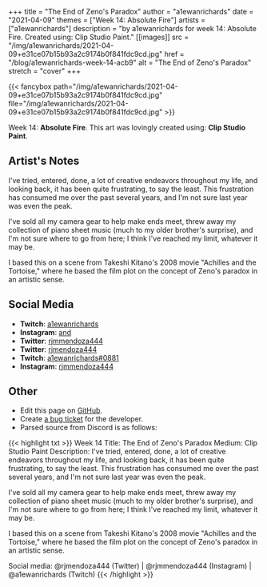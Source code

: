 +++
title =       "The End of Zeno's Paradox"
author =      "a1ewanrichards"
date =        "2021-04-09"
themes =      ["Week 14: Absolute Fire"]
artists =     ["a1ewanrichards"]
description = "by a1ewanrichards for week 14: Absolute Fire. Created using: Clip Studio Paint."
[[images]]
              src = "/img/a1ewanrichards/2021-04-09+e31ce07b15b93a2c9174b0f841fdc9cd.jpg"
              href = "/blog/a1ewanrichards-week-14-acb9"
              alt = "The End of Zeno's Paradox"
              stretch = "cover"
+++


{{< fancybox path="/img/a1ewanrichards/2021-04-09+e31ce07b15b93a2c9174b0f841fdc9cd.jpg" file="/img/a1ewanrichards/2021-04-09+e31ce07b15b93a2c9174b0f841fdc9cd.jpg" >}}


Week 14: **Absolute Fire**. This art was lovingly created using: **Clip Studio Paint**.

## Artist's Notes

I've tried, entered, done, a lot of creative endeavors throughout my life, and looking back, it has been quite frustrating, to say the least. This frustration has consumed me over the past several years, and I'm not sure last year was even the peak.

I've sold all my camera gear to help make ends meet, threw away my collection of piano sheet music (much to my older brother's surprise), and I'm not sure where to go from here; I think I've reached my limit, whatever it may be.

I based this on a scene from Takeshi Kitano's 2008 movie "Achilles and the Tortoise," where he based the film plot on the concept of Zeno's paradox in an artistic sense.

## Social Media

- **Twitch**: <a href='https://twitch.tv/a1ewanrichards' target='_blank'>a1ewanrichards</a>
- **Instagram**: <a href='https://instagram.com/and' target='_blank'>and</a>
- **Twitter**: <a href='https://twitter.com/rjmmendoza444' target='_blank'>rjmmendoza444</a>
- **Twitter**: <a href='https://twitter.com/rjmendoza444' target='_blank'>rjmendoza444</a>
- **Twitch**: <a href='https://twitch.tv/a1ewanrichards#0881' target='_blank'>a1ewanrichards#0881</a>
- **Instagram**: <a href='https://instagram.com/rjmmendoza444' target='_blank'>rjmmendoza444</a>


## Other

- Edit this page on [GitHub](https://github.com/teaminkling/web-refresh/edit/main/blog/content/blog/a1ewanrichards-week-14-acb9.md).
- Create [a bug ticket](https://github.com/teaminkling/web-refresh/issues/new?assignees=&labels=bug&template=problem-report.md&title=) for the developer.
- Parsed source from Discord is as follows:

{{< highlight txt >}}
Week 14
Title: The End of Zeno's Paradox
Medium: Clip Studio Paint
Description:
I've tried, entered, done, a lot of creative endeavors throughout my life, and looking back, it has been quite frustrating, to say the least. This frustration has consumed me over the past several years, and I'm not sure last year was even the peak.

I've sold all my camera gear to help make ends meet, threw away my collection of piano sheet music (much to my older brother's surprise), and I'm not sure where to go from here; I think I've reached my limit, whatever it may be.

I based this on a scene from Takeshi Kitano's 2008 movie "Achilles and the Tortoise," where he based the film plot on the concept of Zeno's paradox in an artistic sense.

Social media: @rjmendoza444 (Twitter) | @rjmmendoza444 (Instagram) | @a1ewanrichards (Twitch)
{{< /highlight >}}